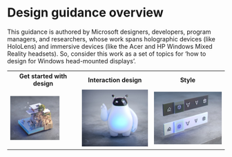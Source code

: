 # Design guidance overview

This guidance is authored by Microsoft designers, developers, program managers, and researchers, whose work spans holographic devices (like HoloLens) and immersive devices (like the Acer and HP Windows Mixed Reality headsets). So, consider this work as a set of topics for ‘how to design for Windows head-mounted displays’.

 <table>
 <tr><th>Get started with design</th><th>Interaction design</th><th>Style</th></tr>
 <tr>
<td width="33%"><a href="Design/Get-started-with-design/What-is-mixed-reality.md"><img src="Design/images/minicliffhouse.jpg" alt="Get started" style="max-width: 75%;"></A></td>
<td width="33%"><A href="Design/Interaction-design/Interaction-fundamentals.md"><img src="Design/images/bot.jpg" alt="Interaction design" style="width: 250px;"></A></td>
<td><A href="Design/Interaction-design/Comfort.md"><img src="Design/images/controls.jpg" alt="Style" 
style="width: 250px;"></A></td>
 </tr>

 </table>
